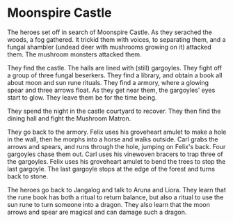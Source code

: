 # Moonspire Castle

The heroes set off in search of Moonspire Castle.
As they serached the woods, a fog gathered.
It trickid them with voices, to separating them, and a fungal shambler
(undead deer with mushrooms growing on it) attacked them.
The mushroom monsters attacked them.

They find the castle. The halls are lined with (still) gargoyles.
They fight off a group of three fungal beserkers.
They find a library, and obtain a book all about moon and sun rune rituals.
They find a armory, where a glowing spear and three arrows float.
As they get near them, the gargoyles' eyes start to glow.
They leave them be for the time being.

They spend the night in the castle courtyard to recover.
They then find the dining hall and fight the Mushroom Matron.

They go back to the armory.
Felix uses his groveheart amulet to make a hole in the wall,
then he morphs into a horse and walks outside.
Carl grabs the arrows and spears, and runs through the hole, jumping on Felix's back.
Four gargoyles chase them out.
Carl uses his vinewoven bracers to trap three of the gargoyles.
Felix uses his groveheart amulet to bend the trees to stop the last gargoyle.
The last gargoyle stops at the edge of the forest and turns back to stone.


The heroes go back to Jangalog and talk to Aruna and Liora.
They learn that the rune book has both a ritual to return balance,
but also a ritual to use the sun rune to turn someone into a dragon.
They also learn that the moon arrows and spear are magical and can damage such
a dragon.
